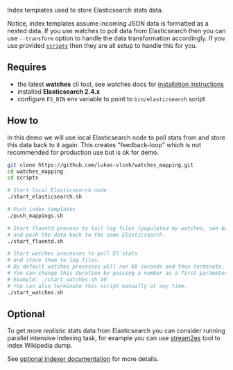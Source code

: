 Index templates used to store Elasticsearch stats data.

Notice, index templates assume incoming JSON data is formatted as a nested data. If you use watches to poll data
from Elasticsearch then you can use `--transform` option to handle the data transformation accordingly.
If you use provided [`scripts`](scripts) then they are all setup to handle
this for you. 

## Requires

- the latest **watches** cli tool, see watches docs for [installation instructions](https://github.com/ViaQ/watches-cli#install)
- installed **Elasticsearch 2.4.x**
- configure `ES_BIN` env variable to point to `bin/elasticsearch` script 

## How to

In this demo we will use local Elasticsearch node to poll stats from and store this data back to it again.
This creates "feedback-loop" which is not recommended for production use but is ok for demo. 

````bash
git clone https://github.com/lukas-vlcek/watches_mapping.git
cd watches_mapping
cd scripts

# Start local Elasticsearch node
./start_elasticsearch.sh

# Push index templates
./push_mappings.sh

# Start fluentd process to tail log files (populated by watches, see below)
# and push the data back to the same Elasticsearch.
./start_fluentd.sh

# Start watches processes to poll ES stats
# and store them to log files.
# By default watches processes will run 60 seconds and then terminate.
# You can change this duration by passing a number as a first parameter to this script.
# Example: ./start_watches.sh 10
# You can also terminate this script manually at any time.
./start_watches.sh
````

## Optional

To get more _realistic_ stats data from Elasticsearch you can consider running parallel intensive indexing task,
  for example you can use [stream2es](https://github.com/elastic/stream2es.git) tool to index Wikipedia dump.
  
See [optional indexer documentation](scripts/optional_indexer/README.md) for more details.